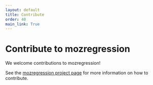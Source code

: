 ```yaml
---
layout: default
title: Contribute
order: 40
main_link: True
---
```


# Contribute to mozregression

We welcome contributions to mozregression!

See the [mozregression project page](https://wiki.mozilla.org/Auto-tools/Projects/Mozregression)
for more information on how to contribute.
